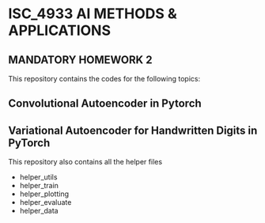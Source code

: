 # ISC_4933 AI METHODS &amp; APPLICATIONS
## MANDATORY HOMEWORK 2 
This repository contains the codes for the following topics:
## Convolutional Autoencoder in Pytorch
## Variational Autoencoder for Handwritten Digits in PyTorch
This repository also contains all the helper files 
- helper_utils
- helper_train
- helper_plotting
- helper_evaluate
- helper_data
  

